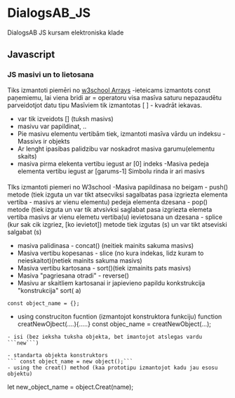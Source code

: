 # DialogsAB_JS
DialogsAB JS kursam elektroniska klade
## Javascript
### JS masivi un to lietosana
Tiks izmantoti piemēri no [w3school Arrays](https://www.w3schools.com/js/js_arrays.asp)
-ieteicams izmantots const paņemiemu, lai viena bridi ar = operatoru visa masīva saturu nepazaudētu parveidotjot datu tipu
Masīviem tik izmantotas [ ] - kvadrāt iekavas.
- var tik izveidots [] (tuksh masivs)
- masivu var papildinat, ..
- Pie masivu elementu vertibām tiek, izmantoti masīva vārdu un indeksu
-Massivs ir objekts
- Ar lenght ipasibas palidzibu var noskadrot masiva garumu(elementu skaits)
- masiva pirma elekenta vertibu iegust ar [0] indeks
-Masiva pedeja elementa vertibu iegust ar [garums-1]
Simbolu rinda ir ari masivs

####
TIks izmantoti piemeri no W3school
-Masiva papildinasa no beigam - push() metode (tiek izguta un var tikt atsecviksi sagalbatas pasa izgriezta elementa vertiba - masivs ar vienu elementu)
pedeja elementa dzesana - pop() metode (tiek izguta un var tik atvsivksi saglabat pasa izgriezta elemeta vertiba masivs ar vienu elemetu 
vertiba(u) ievietosana un dzesana - splice (kur sak cik izgriez, [ko ievietot]) metode tiek izgutas (s) un var tikt atseviski salgabat (s)
- masiva palidinasa - concat() (neitiek mainits sakuma masivs)
- Masiva vertibu kopesanas - slice (no kura indekas, lidz kuram to neieskaitot)(netiek mainits sakuma masivs)
- Masiva vertibu kartosana - sort()(tiek izmainits pats masivs)
- Masiva "pagriesana otradi" - reverse()
- Masivu ar skaitliem kartosanai ir japievieno papildu konkstrukcija "konstrukcija" sort(
    a)
```code fragmeni 
const object_name = {};

```
- using construciton fucntion (izmantojot konstruktora funkciju)
function creatNewOjbect(....){.....}
const objec_name = creatNewObject(...);
```
- isi (bez ieksha tuksha objekta, bet imantojot atslegas vardu
```new```)

- standarta objekta konstruktors 
``` const object_name = new object();```
- using the creat() method (kaa prototipu izmantojot kadu jau esosu objektu)
```
let new_object_name = object.Creat(name);
```
